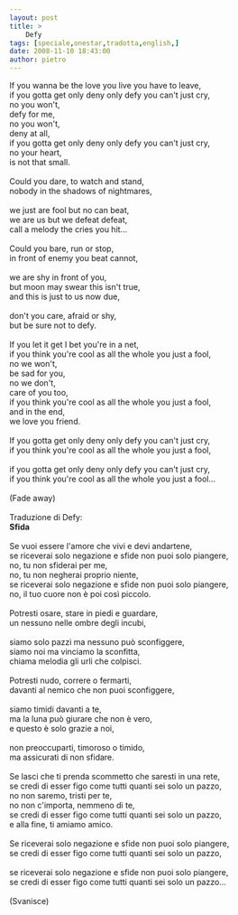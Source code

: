 ```yaml
---
layout: post
title: >
    Defy
tags: [speciale,onestar,tradotta,english,]
date: 2008-11-10 18:43:00
author: pietro
---
```

If you wanna be the love you live you have to leave,<br/>if you gotta get only deny only defy you can't just cry,<br/>no you won't,<br/>defy for me,<br/>no you won't,<br/>deny at all,<br/>if you gotta get only deny only defy you can't just cry,<br/>no your heart,<br/>is not that small.<br/><br/>Could you dare, to watch and stand,<br/>nobody in the shadows of nightmares,<br/><br/>we just are fool but no can beat,<br/>we are us but we defeat defeat,<br/>call a melody the cries you hit...<br/><br/>Could you bare, run or stop,<br/>in front of enemy you beat cannot,<br/><br/>we are shy in front of you,<br/>but moon may swear this isn't true,<br/>and this is just to us now due,<br/><br/>don't you care, afraid or shy,<br/>but be sure not to defy.<br/><br/>If you let it get I bet you're in a net,<br/>if you think you're cool as all the whole you just a fool,<br/>no we won't,<br/>be sad for you,<br/>no we don't,<br/>care of you too,<br/>if you think you're cool as all the whole you just a fool,<br/>and in the end,<br/>we love you friend.<br/><br/>If you gotta get only deny only defy you can't just cry,<br/>if you think you're cool as all the whole you just a fool,<br/><br/>if you gotta get only deny only defy you can't just cry,<br/>if you think you're cool as all the whole you just a fool...<br/><br/>(Fade away)<br/><br/>Traduzione di Defy:<br/><span style="font-weight: bold">Sfida</span><br/><br/>Se vuoi essere l'amore che vivi e devi andartene,<br/>se riceverai solo negazione e sfide non puoi solo piangere,<br/>no, tu non sfiderai per me,<br/>no, tu non negherai proprio niente,<br/>se riceverai solo negazione e sfide non puoi solo piangere,<br/>no, il tuo cuore non è poi così piccolo.<br/><br/>Potresti osare, stare in piedi e guardare,<br/>un nessuno nelle ombre degli incubi,<br/><br/>siamo solo pazzi ma nessuno può sconfiggere,<br/>siamo noi ma vinciamo la sconfitta,<br/>chiama melodia gli urli che colpisci.<br/><br/>Potresti nudo, correre o fermarti,<br/>davanti al nemico che non puoi sconfiggere,<br/><br/>siamo timidi davanti a te,<br/>ma la luna può giurare che non è vero,<br/>e questo è solo grazie a noi,<br/><br/>non preoccuparti, timoroso o timido,<br/>ma assicurati di non sfidare.<br/><br/>Se lasci che ti prenda scommetto che saresti in una rete,<br/>se credi di esser figo come tutti quanti sei solo un pazzo,<br/>no non saremo, tristi per te,<br/>no non c'importa, nemmeno di te,<br/>se credi di esser figo come tutti quanti sei solo un pazzo,<br/>e alla fine, ti amiamo amico.<br/><br/>Se riceverai solo negazione e sfide non puoi solo piangere,<br/>se credi di esser figo come tutti quanti sei solo un pazzo,<br/><br/>se riceverai solo negazione e sfide non puoi solo piangere,<br/>se credi di esser figo come tutti quanti sei solo un pazzo...<br/><br/>(Svanisce)
